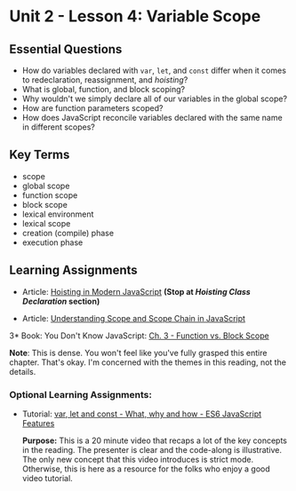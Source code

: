 # Unit 2 - Lesson 4: Variable Scope

## Essential Questions
* How do variables declared with `var`, `let`, and `const` differ when it comes to redeclaration, reassignment, and _hoisting_? 
* What is global, function, and block scoping?
* Why wouldn't we simply declare all of our variables in the global scope?
* How are function parameters scoped?
* How does JavaScript reconcile variables declared with the same name in different scopes?

## Key Terms
* scope
* global scope
* function scope
* block scope
* lexical environment
* lexical scope
* creation (compile) phase
* execution phase

## Learning Assignments
* Article: [Hoisting in Modern JavaScript](https://blog.bitsrc.io/hoisting-in-modern-javascript-let-const-and-var-b290405adfda) **(Stop at _Hoisting Class Declaration_ section)**

* Article: [Understanding Scope and Scope Chain in JavaScript](https://blog.bitsrc.io/understanding-scope-and-scope-chain-in-javascript-f6637978cf53)

3* Book: You Don't Know JavaScript: [Ch. 3 - Function vs. Block Scope](https://github.com/getify/You-Dont-Know-JS/blob/2nd-ed/scope-closures/ch3.md)

   **Note**: This is dense. You won't feel like you've fully grasped this entire chapter. That's okay. I'm concerned with the themes in this reading, not the details.

### Optional Learning Assignments:
* Tutorial: [var, let and const - What, why and how - ES6 JavaScript Features](https://www.youtube.com/watch?v=sjyJBL5fkp8)

   **Purpose:** This is a 20 minute video that recaps a lot of the key concepts in the reading. The presenter is clear and the code-along is illustrative. The only new concept that this video introduces is strict mode. Otherwise, this is here as a resource for the folks who enjoy a good video tutorial.

